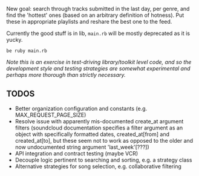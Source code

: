New goal: search through tracks submitted in the last day, per genre, and find the 'hottest' ones (based on an arbitrary definition of hotness).  Put these in appropriate playlists and reshare the best one to the feed.

Currently the good stuff is in lib, `main.rb` will be mostly deprecated as it is yucky.

`be ruby main.rb`

*Note this is an exercise in test-driving library/toolkit level code, and so the development style and testing strategies are somewhat experimental and perhaps more thorough than strictly necessary.*

## TODOS
- Better organization configuration and constants (e.g. MAX_REQUEST_PAGE_SIZE)
- Resolve issue with apparently mis-documented create_at argument filters (soundcloud documentation specifies a filter argument as an object with specifically formatted dates, created_at[from] and created_at[to], but these seem not to work as opposed to the older and now undocumented string argument 'last_week'[???])
- API integration and contract testing (maybe VCR)
- Decouple logic pertinent to searching and sorting, e.g. a strategy class
- Alternative strategies for song selection, e.g. collaborative filtering
